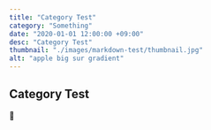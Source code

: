 ```yaml
---
title: "Category Test"
category: "Something"
date: "2020-01-01 12:00:00 +09:00"
desc: "Category Test"
thumbnail: "./images/markdown-test/thumbnail.jpg"
alt: "apple big sur gradient"
---
```


## Category Test

🍎
